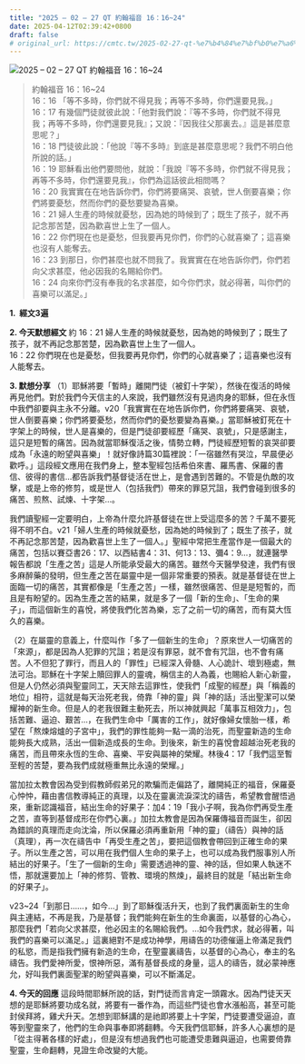 ```yaml
---
title: "2025 – 02 – 27 QT 約翰福音 16：16~24"
date: 2025-04-12T02:39:42+0800
draft: false
# original_url: https://cmtc.tw/2025-02-27-qt-%e7%b4%84%e7%bf%b0%e7%a6%8f%e9%9f%b3-16%ef%bc%9a1624
---
```


![2025 – 02 – 27 QT 約翰福音 16：16\~24](/images/qt.jpg  "2025 – 02 – 27 QT 約翰福音 16：16\~24")

> 約翰福音 16：16\~24  
> 16：16 「等不多時，你們就不得見我；再等不多時，你們還要見我。」  
> 16：17 有幾個門徒就彼此說：「他對我們說：『等不多時，你們就不得見我；再等不多時，你們還要見我』；又說：『因我往父那裏去。』這是甚麼意思呢？」  
> 16：18 門徒彼此說：「他說『等不多時』到底是甚麼意思呢？我們不明白他所說的話。」  
> 16：19 耶穌看出他們要問他，就說：「我說『等不多時，你們就不得見我；再等不多時，你們還要見我』，你們為這話彼此相問嗎？  
> 16：20 我實實在在地告訴你們，你們將要痛哭、哀號，世人倒要喜樂；你們將要憂愁，然而你們的憂愁要變為喜樂。  
> 16：21 婦人生產的時候就憂愁，因為她的時候到了；既生了孩子，就不再記念那苦楚，因為歡喜世上生了一個人。  
> 16：22 你們現在也是憂愁，但我要再見你們，你們的心就喜樂了；這喜樂也沒有人能奪去。  
> 16：23 到那日，你們甚麼也就不問我了。我實實在在地告訴你們，你們若向父求甚麼，他必因我的名賜給你們。  
> 16：24 向來你們沒有奉我的名求甚麼，如今你們求，就必得著，叫你們的喜樂可以滿足。」

**1.  經文3遍**

**2. 今天默想經文**
約 16：21 婦人生產的時候就憂愁，因為她的時候到了；既生了孩子，就不再記念那苦楚，因為歡喜世上生了一個人。  
16：22 你們現在也是憂愁，但我要再見你們，你們的心就喜樂了；這喜樂也沒有人能奪去。

**3. 默想分享**
（1）耶穌將要「暫時」離開門徒（被釘十字架），然後在復活的時候再見他們。對於我們今天信主的人來說，我們雖然沒有見過肉身的耶穌，但在永恆中我們卻要與主永不分離。v20「我實實在在地告訴你們，你們將要痛哭、哀號，世人倒要喜樂；你們將要憂愁，然而你們的憂愁要變為喜樂。」當耶穌被釘死在十字架上的時候，世人是喜樂的，但是門徒卻要經歷「痛哭、哀號」，只是感謝主，這只是短暫的痛苦。因為就當耶穌復活之後，情勢立轉，門徒經歷短暫的哀哭卻要成為「永遠的盼望與喜樂」！就好像詩篇30篇裡說：「一宿雖然有哭泣，早晨便必歡呼。」這段經文應用在我們身上，整本聖經包括希伯來書、羅馬書、保羅的書信、彼得的書信…都告訴我們基督徒活在世上，是會遇到苦難的。不管是仇敵的攻擊，或是上帝的修剪，或是世人（包括我們）帶來的罪惡咒詛，我們會碰到很多的痛苦、煎熬、試煉、十字架…。

我們讀聖經一定要明白，上帝為什麼允許基督徒在世上受這麼多的苦？千萬不要死得不明不白。v21「婦人生產的時候就憂愁，因為她的時候到了；既生了孩子，就不再記念那苦楚，因為歡喜世上生了一個人。」聖經中常把生產當作是一個最大的痛苦，包括以賽亞書26：17、以西結書4：31、何13：13、彌4：9…，就連醫學報告都說「生產之苦」這是人所能承受最大的痛苦。雖然今天醫學發達，我們有很多麻醉藥的發明，但生產之苦在屬靈中是一個非常重要的預表。就是基督徒在世上面臨一切的痛苦，其實都像是「生產之苦」一樣，雖然很痛苦、但是是短暫的，而且是有盼望的。因為生產之苦的結果，就是多了一個「新的生命」、「生命的果子」，而這個新生的喜悅，將使我們化苦為樂，忘了之前一切的痛苦，而有莫大恆久的喜樂。

（2）在屬靈的意義上，什麼叫作「多了一個新生的生命」？原來世人一切痛苦的「來源」，都是因為人犯罪的咒詛；若是沒有罪惡，就不會有咒詛，也不會有痛苦。人不但犯了罪行，而且人的「罪性」已經深入骨髓、人心詭計、壞到極處，無法可治。耶穌在十字架上贖回罪人的靈魂，稱信主的人為義，也賜給人新心新靈，但是人仍然必須與聖靈同工，天天除去這罪性，使我們「成聖的經歷」與「稱義的地位」相符，這就是每天治死老我，倚靠「神的靈」與「神的話」活出聖潔可以榮耀神的新生命。但是人的老我很難主動死去，所以神就興起「萬事互相效力」，包括苦難、逼迫、艱苦…，在我們生命中「厲害的工作」，就好像婦女懷胎一樣，希望在「熬煉熔爐的子宮中」，我們的罪性能夠一點一滴的治死，而聖靈新造的生命能夠長大成熟，活出一個新造成長的生命。到後來，新生的喜悅會超越治死老我的痛苦，而且帶來永恆的生命、喜樂、平安與屬神的榮耀。林後4：17「我們這至暫至輕的苦楚，要為我們成就極重無比永遠的榮耀。」

當加拉太教會因為受到假教師假弟兄的欺騙而走偏路了，離開純正的福音，保羅憂心忡忡，藉由書信教導純正的真理，以及在靈裏流淚深沈的禱告，希望教會醒悟過來，重新認識福音，結出生命的好果子：加4：19「我小子啊，我為你們再受生產之苦，直等到基督成形在你們心裏。」加拉太教會是因為保羅傳福音而誕生，卻因為錯誤的真理而走向沈淪，所以保羅必須再重新用「神的靈」（禱告）與神的話（真理），再一次在禱告中「再受生產之苦」，要把這個教會帶回到正確生命的果子。所以生產之苦，可以用在我們個人生命的果子上，也可以成為我們服事別人所結出的好果子。「生了一個新的生命」需要透過神的靈、神的話，但如果人執迷不悟，那就還要加上「神的修剪、管教、環境的熬煉」，最終目的就是「結出新生命的好果子」。

v23\~24「到那日……，如今…」到了耶穌復活升天，也到了我們裏面新生的生命與主連結，不再是我，乃是基督；我們能夠在新生的生命裏面，以基督的心為心，那麼我們「若向父求甚麼，他必因主的名賜給我們。…如今我們求，就必得著，叫我們的喜樂可以滿足。」這裏絕對不是成功神學，用禱告的功德催逼上帝滿足我們的私慾，而是指我們擁有新造的生命，在聖靈裏禱告，以基督的心為心，奉主的名禱告。我們愛神所愛，恨神所惡，滿有基督長成的身量，這人的禱告，就必蒙神應允，好叫我們裏面聖潔的盼望與喜樂，可以不斷滿足。

**4. 今天的回應**
這段時間耶穌所說的話，對門徒而言肯定一頭霧水。因為門徒天天想的是耶穌將要功成名就，將要有一番作為，而這些門徒也會水漲船高，甚至可能封侯拜將，雞犬升天。怎想到耶穌講的是祂即將要上十字架，門徒要遭受逼迫，直等到聖靈來了，他們的生命與事奉即將翻轉。今天我們信耶穌，許多人心裏想的是「從主得著各樣的好處」，但是沒有想過我們也可能遭受患難與逼迫，也需要倚靠聖靈，生命翻轉，見證生命改變的大能。
